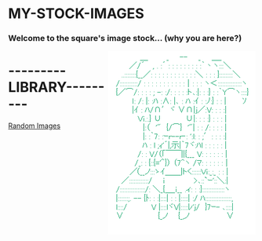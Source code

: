 # MY-STOCK-IMAGES

<h3>Welcome to the square's image stock... (why you are here?)</h3>

<img align="right" src="https://raw.githubusercontent.com/sqrggm/MY-STOCK-IMAGES/main/Random%20Images/Koakuma...but%20green.png">

<h1>---------LIBRARY---------</h1>


[Random Images](https://github.com/sqrggm/MY-STOCK-IMAGES/tree/main/Random%20Images)

